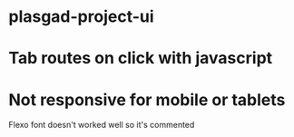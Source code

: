# plasgad-project-ui
# Tab routes on click with javascript
# Not responsive for mobile or tablets
Flexo font doesn't worked well so it's commented
